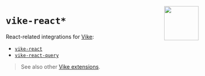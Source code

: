 [<img src="https://vike.dev/vike-readme.svg" align="right" height="90">](https://vike.dev)

# `vike-react*`

React-related integrations for [Vike](https://vike.dev):
* [`vike-react`](packages/vike-react/)
* [`vike-react-query`](packages/vike-react-query/)

> See also other [Vike extensions](https://vike.dev/vike-packages).
